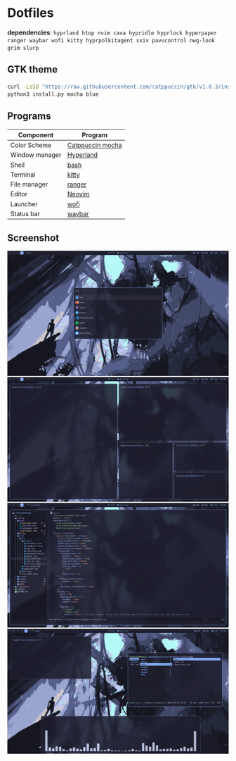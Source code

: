 # Dotfiles

**dependencies**: `hyprland htop nvim cava hypridle hyprlock hyperpaper ranger waybar wofi kitty hyprpolkitagent sxiv pavucontrol nwg-look grim slurp`

## GTK theme

```bash
curl -LsSO "https://raw.githubusercontent.com/catppuccin/gtk/v1.0.3/install.py"
python3 install.py mocha blue
```

## Programs

| Component      | Program                                     |
| -------------- | ------------------------------------------- |
| Color Scheme   | [Catppuccin mocha](https://catppuccin.com/) |
| Window manager | [Hyperland](https://hyprland.org/)          |
| Shell          | [bash](https://www.gnu.org/software/bash/)  |
| Terminal       | [kitty](https://sw.kovidgoyal.net/kitty/)   |
| File manager   | [ranger](https://github.com/ranger/ranger)  |
| Editor         | [Neovim](https://neovim.io/)                |
| Launcher       | [wofi](https://hg.sr.ht/~scoopta/wofi)      |
| Status bar     | [waybar](https://github.com/Alexays/Waybar) |

## Screenshot

![screenshot](screenshots/2.png)
![screenshot](screenshots/1.png)
![screenshot](screenshots/3.png)
![screenshot](screenshots/4.png)

